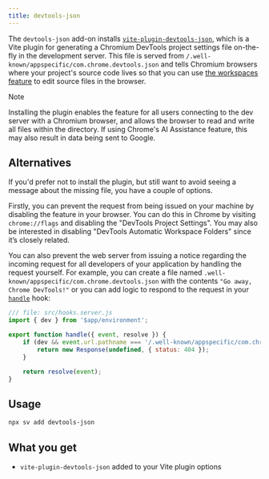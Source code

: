```yaml
---
title: devtools-json
---
```


The `devtools-json` add-on installs [`vite-plugin-devtools-json`](https://github.com/ChromeDevTools/vite-plugin-devtools-json/), which is a Vite plugin for generating a Chromium DevTools project settings file on-the-fly in the development server. This file is served from `/.well-known/appspecific/com.chrome.devtools.json` and tells Chromium browsers where your project's source code lives so that you can use [the workspaces feature](https://developer.chrome.com/docs/devtools/workspaces) to edit source files in the browser.

> [!NOTE]
> Installing the plugin enables the feature for all users connecting to the dev server with a Chromium browser, and allows the browser to read and write all files within the directory. If using Chrome's AI Assistance feature, this may also result in data being sent to Google.

## Alternatives

If you'd prefer not to install the plugin, but still want to avoid seeing a message about the missing file, you have a couple of options.

Firstly, you can prevent the request from being issued on your machine by disabling the feature in your browser. You can do this in Chrome by visiting `chrome://flags` and disabling the "DevTools Project Settings". You may also be interested in disabling "DevTools Automatic Workspace Folders" since it’s closely related.

You can also prevent the web server from issuing a notice regarding the incoming request for all developers of your application by handling the request yourself. For example, you can create a file named `.well-known/appspecific/com.chrome.devtools.json` with the contents `"Go away, Chrome DevTools!"` or you can add logic to respond to the request in your [`handle`](https://svelte.dev/docs/kit/hooks#Server-hooks-handle) hook:

```js
/// file: src/hooks.server.js
import { dev } from '$app/environment';

export function handle({ event, resolve }) {
	if (dev && event.url.pathname === '/.well-known/appspecific/com.chrome.devtools.json') {
		return new Response(undefined, { status: 404 });
	}

	return resolve(event);
}
```

## Usage

```sh
npx sv add devtools-json
```

## What you get

- `vite-plugin-devtools-json` added to your Vite plugin options
